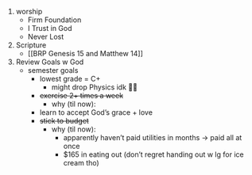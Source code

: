 1. worship
	- Firm Foundation
	- I Trust in God
	- Never Lost
2. Scripture
	- [[BRP Genesis 15 and Matthew 14]]
3. Review Goals w God
	- semester goals
		- lowest grade = C+
			- might drop Physics idk 🤷‍♀️
		- ~~exercise 2+ times a week~~
			- why (til now): 
		- learn to accept God’s grace + love
		- ~~stick to budget~~
			- why (til now):
				- apparently haven’t paid utilities in months -> paid all at once
				- $165 in eating out (don’t regret handing out w lg for ice cream tho)